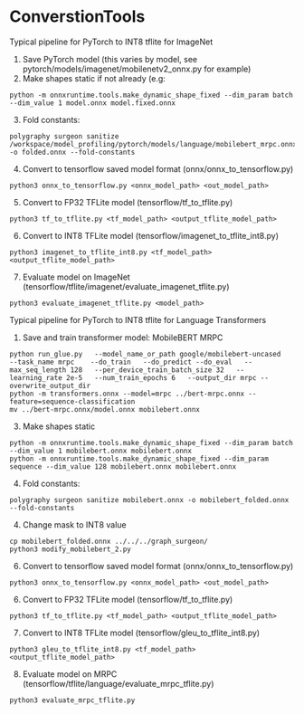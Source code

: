 # ConverstionTools

Typical pipeline for PyTorch to INT8 tflite for ImageNet

1. Save PyTorch model (this varies by model, see pytorch/models/imagenet/mobilenetv2_onnx.py for example)
2. Make shapes static if not already (e.g:
```
python -m onnxruntime.tools.make_dynamic_shape_fixed --dim_param batch --dim_value 1 model.onnx model.fixed.onnx
```
3. Fold constants: 
```
polygraphy surgeon sanitize /workspace/model_profiling/pytorch/models/language/mobilebert_mrpc.onnx -o folded.onnx --fold-constants
```
4. Convert to tensorflow saved model format (onnx/onnx_to_tensorflow.py)
```
python3 onnx_to_tensorflow.py <onnx_model_path> <out_model_path>
```
5. Convert to FP32 TFLite model (tensorflow/tf_to_tflite.py)
```
python3 tf_to_tflite.py <tf_model_path> <output_tflite_model_path>
```
6. Convert to INT8 TFLite model (tensorflow/imagenet_to_tflite_int8.py)
```
python3 imagenet_to_tflite_int8.py <tf_model_path> <output_tflite_model_path>
```
7. Evaluate model on ImageNet (tensorflow/tflite/imagenet/evaluate_imagenet_tflite.py)
```
python3 evaluate_imagenet_tflite.py <model_path>
```

Typical pipeline for PyTorch to INT8 tflite for Language Transformers

1. Save and train transformer model:
MobileBERT MRPC
```
python run_glue.py   --model_name_or_path google/mobilebert-uncased   --task_name mrpc    --do_train   --do_predict --do_eval   --max_seq_length 128   --per_device_train_batch_size 32   --learning_rate 2e-5   --num_train_epochs 6   --output_dir mrpc --overwrite_output_dir
python -m transformers.onnx --model=mrpc ../bert-mrpc.onnx --feature=sequence-classification
mv ../bert-mrpc.onnx/model.onnx mobilebert.onnx
```
3. Make shapes static
```
python -m onnxruntime.tools.make_dynamic_shape_fixed --dim_param batch --dim_value 1 mobilebert.onnx mobilebert.onnx
python -m onnxruntime.tools.make_dynamic_shape_fixed --dim_param sequence --dim_value 128 mobilebert.onnx mobilebert.onnx
```
4. Fold constants: 
```
polygraphy surgeon sanitize mobilebert.onnx -o mobilebert_folded.onnx --fold-constants
```
4. Change mask to INT8 value
```
cp mobilebert_folded.onnx ../../../graph_surgeon/
python3 modify_mobilebert_2.py
```
6. Convert to tensorflow saved model format (onnx/onnx_to_tensorflow.py)
```
python3 onnx_to_tensorflow.py <onnx_model_path> <out_model_path>
```
6. Convert to FP32 TFLite model (tensorflow/tf_to_tflite.py)
```
python3 tf_to_tflite.py <tf_model_path> <output_tflite_model_path>
```
7. Convert to INT8 TFLite model (tensorflow/gleu_to_tflite_int8.py)
```
python3 gleu_to_tflite_int8.py <tf_model_path> <output_tflite_model_path>
```
8. Evaluate model on MRPC (tensorflow/tflite/language/evaluate_mrpc_tflite.py)
```
python3 evaluate_mrpc_tflite.py
```
